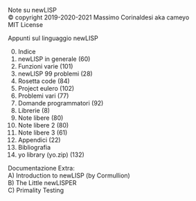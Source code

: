 Note su newLISP  
© copyright 2019-2020-2021 Massimo Corinaldesi aka cameyo  
MIT License  
    
Appunti sul linguaggio newLISP  
  
00) Indice  
01) newLISP in generale (60)  
02) Funzioni varie (101)  
03) newLISP 99 problemi (28)  
04) Rosetta code (84)  
05) Project eulero (102)  
06) Problemi vari (77)  
07) Domande programmatori (92)  
08) Librerie (8)  
09) Note libere (80)  
10) Note libere 2 (80)  
11) Note libere 3 (61)  
12) Appendici (22)  
13) Bibliografia  
99) yo library (yo.zip) (132)  
  
Documentazione Extra:  
A) Introduction to newLISP (by Cormullion)  
B) The Little newLISPER  
C) Primality Testing  


